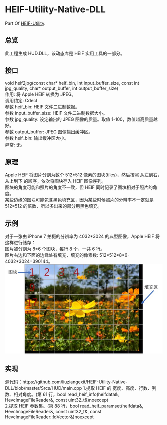 # HEIF-Utility-Native-DLL
Part Of <a href="https://github.com/liuziangexit/HEIF-Utility">HEIF-Utility</a>.<br>

<h2>总览</h2>
此工程生成 HUD.DLL，该动态库是 HEIF 实用工具的一部分。<br>

<h2>接口</h2>
void heif2jpg(const char* heif_bin, int input_buffer_size, const int jpg_quality, char* output_buffer, int output_buffer_size)<br>
作用: 将 Apple HEIF 转换为 JPEG。<br>
调用约定: Cdecl<br>
参数 heif_bin: HEIF 文件二进制数据。<br>
参数 input_buffer_size: HEIF 文件二进制数据大小。<br>
参数 jpg_quality: 设定输出的 JPEG 图像的质量。取值 1-100，数值越高质量越好。<br>
参数 output_buffer: JPEG 图像输出缓冲区。<br>
参数 heif_bin: 输出缓冲区大小。<br>
异常: 无。<br>

<h2>原理</h2>
Apple HEIF 将图片分割为数个 512*512 像素的图块(tiles)，然后按照 从左到右，从上到下 的顺序，依次将图块存入 HEIF 图像序列。<br>
图块的角度可能和照片的角度不一致，但 HEIF 同时记录了图块相对于照片的角度。<br>
某些边缘的图块可能包含黑色填充区，因为某些时候照片的分辨率不一定就是 512*512 的倍数，所以多出来的部分用黑色填充。<br>

<h2>示例</h2>
对于一张由 iPhone 7 拍摄的分辨率为 4032*3024 的典型图像，Apple HEIF 将这样进行储存：<br>
图片被分割为 8*6 个图块，每行 8 个，一共 6 行。<br>
图片右边和下面的边缘处有填充，填充的像素数: 512*512*8*6-4032*3024=390144。<br>
<img src="/img/img0.jpg"><br>

<h2>实现</h2>
源代码：https://github.com/liuziangexit/HEIF-Utility-Native-DLL/blob/master/Srcs/HUD/main.cpp
1.提取 HEIF 的 宽度、高度、行数、列数、相对角度。(第 61 行，bool read_heif_info(heifdata&, HevcImageFileReader&, const uint32_t&)noexcept<br>
2.提取 HEIF 参数集。(第 88 行，bool read_heif_paramset(heifdata&, HevcImageFileReader&, const uint32_t&, const HevcImageFileReader::IdVector&)noexcept<br>
